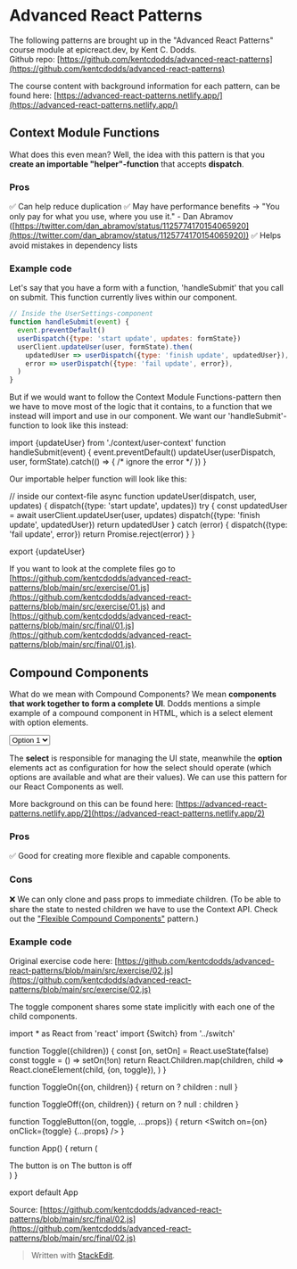 # Advanced React Patterns
The following patterns are brought up in the "Advanced React Patterns" course module at epicreact.dev, by Kent C. Dodds.  
Github repo: [https://github.com/kentcdodds/advanced-react-patterns](https://github.com/kentcdodds/advanced-react-patterns)

The course content with background information for each pattern, can be found here: [https://advanced-react-patterns.netlify.app/](https://advanced-react-patterns.netlify.app/)

## Context Module Functions

What does this even mean? Well, the idea with this pattern is that you **create an importable "helper"-function** that accepts **dispatch**.

### Pros
✅ Can help reduce duplication
✅ May have performance benefits → "You only pay for what you use, where you use it." - Dan Abramov ([https://twitter.com/dan_abramov/status/1125774170154065920](https://twitter.com/dan_abramov/status/1125774170154065920))
✅ Helps avoid mistakes in dependency lists

### Example code
Let's say that you have a form with a function, 'handleSubmit' that you call on submit. This function currently lives within our component.

```js
// Inside the UserSettings-component
function handleSubmit(event) {
  event.preventDefault()
  userDispatch({type: 'start update', updates: formState})
  userClient.updateUser(user, formState).then(
    updatedUser => userDispatch({type: 'finish update', updatedUser}),
    error => userDispatch({type: 'fail update', error}),
  )
}
```
But if we would want to follow the Context Module Functions-pattern then we have to move most of the logic that it contains, to a function that we instead will import and use in our component. We want our 'handleSubmit'-function to look like this instead:

import {updateUser} from './context/user-context'
function handleSubmit(event) {
  event.preventDefault()
  updateUser(userDispatch, user, formState).catch(() => {
    /* ignore the error */
  })
}

  

Our importable helper function will look like this:

// inside our context-file
async function updateUser(dispatch, user, updates) {
  dispatch({type: 'start update', updates})
  try {
    const updatedUser = await userClient.updateUser(user, updates)
    dispatch({type: 'finish update', updatedUser})
    return updatedUser
  } catch (error) {
    dispatch({type: 'fail update', error})
    return Promise.reject(error)
  }
}

export {updateUser}

  

If you want to look at the complete files go to [https://github.com/kentcdodds/advanced-react-patterns/blob/main/src/exercise/01.js](https://github.com/kentcdodds/advanced-react-patterns/blob/main/src/exercise/01.js) and [https://github.com/kentcdodds/advanced-react-patterns/blob/main/src/final/01.js](https://github.com/kentcdodds/advanced-react-patterns/blob/main/src/final/01.js).

## Compound Components

What do we mean with Compound Components? We mean **components that work together to form a complete UI**. Dodds mentions a simple example of a compound component in HTML, which is a select element with option elements.  
  

<select>
  <option value="1">Option 1</option>
  <option value="2">Option 2</option>
</select>

  

The **select** is responsible for managing the UI state, meanwhile the **option** elements act as configuration for how the select should operate (which options are available and what are their values). We can use this pattern for our React Components as well.

More background on this can be found here: [https://advanced-react-patterns.netlify.app/2](https://advanced-react-patterns.netlify.app/2)

### Pros

✅ Good for creating more flexible and capable components.

### Cons

❌ We can only clone and pass props to immediate children. (To be able to share the state to nested children we have to use the Context API. Check out the ["Flexible Compound Components"](#ReactPatterns-ReactPatterns-FlexibleCompoundComponents) pattern.)

### Example code

Original exercise code here: [https://github.com/kentcdodds/advanced-react-patterns/blob/main/src/exercise/02.js](https://github.com/kentcdodds/advanced-react-patterns/blob/main/src/exercise/02.js)

The toggle component shares some state implicitly with each one of the child components.

import * as React from 'react'
import {Switch} from '../switch'

function Toggle({children}) {
  const [on, setOn] = React.useState(false)
  const toggle = () => setOn(!on)
  return React.Children.map(children, child =>
    React.cloneElement(child, {on, toggle}),
  )
}

function ToggleOn({on, children}) {
  return on ? children : null
}

function ToggleOff({on, children}) {
  return on ? null : children
}

function ToggleButton({on, toggle, ...props}) {
  return <Switch on={on} onClick={toggle} {...props} />
}

function App() {
  return (
    <div>
      <Toggle>
        <ToggleOn>The button is on</ToggleOn>
        <ToggleOff>The button is off</ToggleOff>
        <ToggleButton />
      </Toggle>
    </div>
  )
}

export default App

Source: [https://github.com/kentcdodds/advanced-react-patterns/blob/main/src/final/02.js](https://github.com/kentcdodds/advanced-react-patterns/blob/main/src/final/02.js)


> Written with [StackEdit](https://stackedit.io/).
<!--stackedit_data:
eyJoaXN0b3J5IjpbLTExMzQyNzg4OTVdfQ==
-->